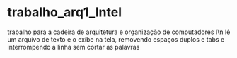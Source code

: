 # trabalho_arq1_Intel
 trabalho para a cadeira de arquitetura e organização de computadores I\n
 lê um arquivo de texto e o exibe na tela, removendo espaços duplos e tabs e interrompendo a linha sem cortar as palavras
